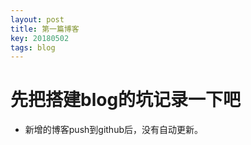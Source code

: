 ```yaml
---
layout: post
title: 第一篇博客
key: 20180502
tags: blog
---
```

# 先把搭建blog的坑记录一下吧

* 新增的博客push到github后，没有自动更新。
